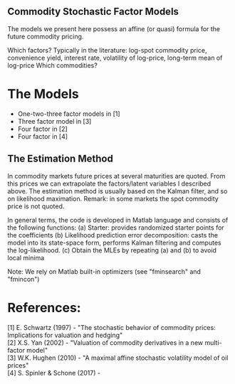 ## Commodity Stochastic Factor Models 

The models we present here possess an affine (or quasi) formula for the future commodity pricing. 

Which factors? Typically in the literature: log-spot commodity price, convenience yield, interest rate, volatility of log-price, long-term mean of log-price
Which commodities? 

# The Models
- One-two-three factor models in [1]
- Three factor model in [3]
- Four factor in [2]
- Four factor in [4]

## The Estimation Method

In commodity markets future prices at several maturities are quoted. From this prices we can extrapolate the factors/latent variables I described above. The estimation method is usually based on the Kalman filter, and so on likelihood maximation. 
Remark: in some markets the spot commodity price is not quoted. 

In general terms, the code is developed in Matlab language and consists of the following functions:
(a) Starter: provides randomized starter points for the coefficients 
(b) Likelihood prediction error decomposition: casts the model into its state-space form, performs Kalman filtering and computes the log-likelihood.
(c) Obtain the MLEs by repeating (a) and (b) to avoid local minima

Note: We rely on Matlab built-in optimizers (see "fminsearch" and "fmincon")

# References:
[1] E. Schwartz (1997) - "The stochastic behavior of commodity prices: Implications for valuation and hedging" \
[2] X.S. Yan (2002) - "Valuation of commodity derivatives in a new multi-factor model"\
[3] W.K. Hughen (2010) - "A maximal affine stochastic volatility model of oil prices"\
[4] S. Spinler & Schone (2017) - 

